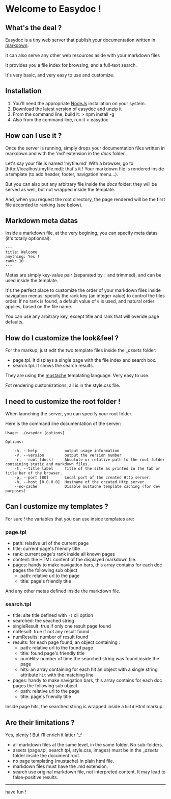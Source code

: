 # Welcome to Easydoc !

## What's the deal ?

Easydoc is a tiny web server that publish your documentation written in 
[markdown](http://daringfireball.net/projects/markdown/ "markdown official website").

It can also serve any other web resources aside with your markdown files

It provides you a file index for browsing, and a full-text search.

It's very basic, and very easy to use and customize.


## Installation

1. You'll need the appropriate [NodeJs](http://nodejs.org/#download) installation on your system.
2. Download the [latest version](https://github.com/feugy/easydoc/zipball/master) of easydoc and unzip it
3. From the command line, build it: > npm install -g
4. Also from the command line, run it > easydoc


## How can I use it ?

Once the server is running, simply drops your documentation files written in 
markdown and with the 'md' extension in the _docs_ folder.

Let's say your file is named 'myfile.md'
With a browser, go to [http://localhost/myfile.md]: that's it !
Your markdown file is rendered inside a template (to add header, footer, navigation menu...).

But you can also put any arbitrary file inside the _docs_ folder: they will be served as well, but not wrapped inside the template.

And, when you request the root directory, the page rendered will be the first file accorded to ranking (see below).


## Markdown meta datas

Inside a markdown file, at the very begining, you can specify meta datas (it's totally optionnal):

    ---
    title: Welcome
    anything: Yes !
    rank: 10
    ---

Metas are simply key-value pair (separated by `:` and trimmed), and can be used inside the template.

It's the perfect place to customize the order of your markdown files inside navigation menus: specify the rank key (an integer value) to control the files order. If no rank is found, a default value of `0` is used, and natural order applies, based on the file name.

You can use any arbitrary key, except title and rank that will overide page defaults.


## How do I customize the look&feel ?

For the markup, just edit the two template files inside the __assets_ folder:

- page.tpl. It displays a single page with the file index and search box.
- search.tpl. It shows the search results.

They are using the [mustache](http://mustache.github.com/) templating language. Very easy to use.

Fot rendering customizations, all is in the style.css file.


## I need to customize the root folder !

When launching the server, you can specify your root folder. 

Here is the command line documentation of the server:

    Usage: ./easydoc [options]
    
    Options:
    
        -h, --help            output usage information
        -V, --version         output the version number
        -r, --root [docs]     Absolute or relative path to the root folder containing static and markdown files.
        -t, --title label     Title of the site as printed in the tab or title bar of the browser.
        -p, --port [80]       Local port of the created Http server.
        -h, --host [0.0.0.0]  Hostname of the created Http server.
        --no-cache            Disable mustache template caching (for dev purposes)
        

## Can I customize my templates ?

For sure ! the variables that you can use inside templates are:

### page.tpl

- path: relative url of the current page
- title: current page's friendly title
- rank: current page's rank inside all known pages
- content: the HTML content of the displayed markdown file.
- pages: handy to make navigation bars, this array contains for each doc pages the following sub object
    - path: relative url to the page
    - title: page's friendly title

And any other metas defined inside the markdown file.

### search.tpl

- title: site title defined with `-t` cli option
- searched: the seached string
- singleResult: true if only one result page found
- noResult: true if not any result found
- numResults: number of result found
- results: for each page found, an object containing :
    - path: relative url to the found page
    - title: found page's friendly title
    - numHits: number of time the searched string was found inside the page
    - hits: an array containing for each hit an object with a single string attribute `hit` with the matching line
- pages: handy to make navigation bars, this array contains for each doc pages the following sub object
    - path: relative url to the page
    - title: page's friendly title

Inside page hits, the searched string is wrapped inside a `bold` Html markup.


## Are their limitations ?

Yes, plenty ! But i'll enrich it latter ^_^

- all markdown files at the same level, in the same folder. No sub-folders.
- assets (page.tpl, search.tpl, style.css, images) must be in the __assets_ folder inside the document root.
- no page templating (mustache) in plain html file.
- markdown files must have the .md extension.
- search use original markdown file, not interpreted content. It may lead to false-positive results.

---
  have fun !
